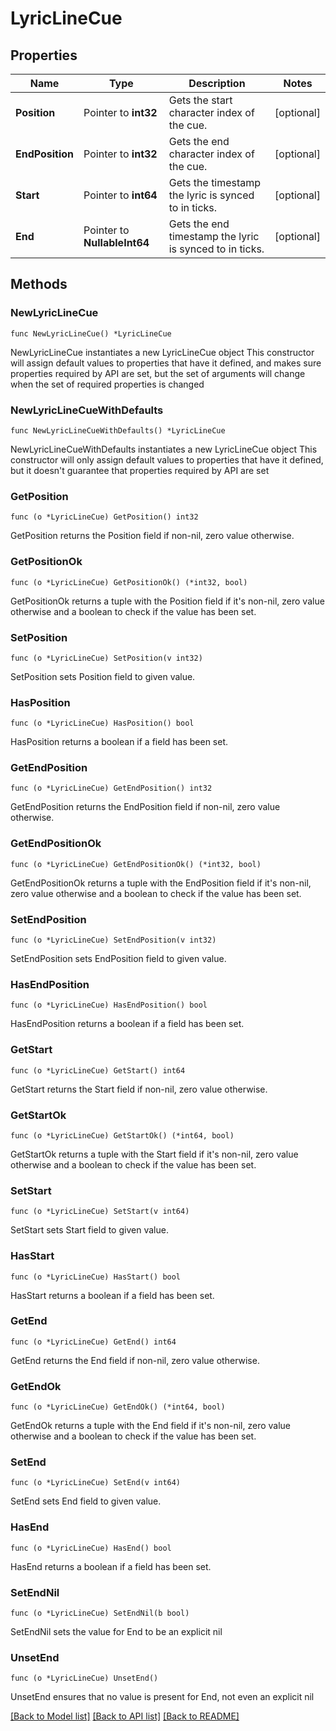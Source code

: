 # LyricLineCue

## Properties

Name | Type | Description | Notes
------------ | ------------- | ------------- | -------------
**Position** | Pointer to **int32** | Gets the start character index of the cue. | [optional] 
**EndPosition** | Pointer to **int32** | Gets the end character index of the cue. | [optional] 
**Start** | Pointer to **int64** | Gets the timestamp the lyric is synced to in ticks. | [optional] 
**End** | Pointer to **NullableInt64** | Gets the end timestamp the lyric is synced to in ticks. | [optional] 

## Methods

### NewLyricLineCue

`func NewLyricLineCue() *LyricLineCue`

NewLyricLineCue instantiates a new LyricLineCue object
This constructor will assign default values to properties that have it defined,
and makes sure properties required by API are set, but the set of arguments
will change when the set of required properties is changed

### NewLyricLineCueWithDefaults

`func NewLyricLineCueWithDefaults() *LyricLineCue`

NewLyricLineCueWithDefaults instantiates a new LyricLineCue object
This constructor will only assign default values to properties that have it defined,
but it doesn't guarantee that properties required by API are set

### GetPosition

`func (o *LyricLineCue) GetPosition() int32`

GetPosition returns the Position field if non-nil, zero value otherwise.

### GetPositionOk

`func (o *LyricLineCue) GetPositionOk() (*int32, bool)`

GetPositionOk returns a tuple with the Position field if it's non-nil, zero value otherwise
and a boolean to check if the value has been set.

### SetPosition

`func (o *LyricLineCue) SetPosition(v int32)`

SetPosition sets Position field to given value.

### HasPosition

`func (o *LyricLineCue) HasPosition() bool`

HasPosition returns a boolean if a field has been set.

### GetEndPosition

`func (o *LyricLineCue) GetEndPosition() int32`

GetEndPosition returns the EndPosition field if non-nil, zero value otherwise.

### GetEndPositionOk

`func (o *LyricLineCue) GetEndPositionOk() (*int32, bool)`

GetEndPositionOk returns a tuple with the EndPosition field if it's non-nil, zero value otherwise
and a boolean to check if the value has been set.

### SetEndPosition

`func (o *LyricLineCue) SetEndPosition(v int32)`

SetEndPosition sets EndPosition field to given value.

### HasEndPosition

`func (o *LyricLineCue) HasEndPosition() bool`

HasEndPosition returns a boolean if a field has been set.

### GetStart

`func (o *LyricLineCue) GetStart() int64`

GetStart returns the Start field if non-nil, zero value otherwise.

### GetStartOk

`func (o *LyricLineCue) GetStartOk() (*int64, bool)`

GetStartOk returns a tuple with the Start field if it's non-nil, zero value otherwise
and a boolean to check if the value has been set.

### SetStart

`func (o *LyricLineCue) SetStart(v int64)`

SetStart sets Start field to given value.

### HasStart

`func (o *LyricLineCue) HasStart() bool`

HasStart returns a boolean if a field has been set.

### GetEnd

`func (o *LyricLineCue) GetEnd() int64`

GetEnd returns the End field if non-nil, zero value otherwise.

### GetEndOk

`func (o *LyricLineCue) GetEndOk() (*int64, bool)`

GetEndOk returns a tuple with the End field if it's non-nil, zero value otherwise
and a boolean to check if the value has been set.

### SetEnd

`func (o *LyricLineCue) SetEnd(v int64)`

SetEnd sets End field to given value.

### HasEnd

`func (o *LyricLineCue) HasEnd() bool`

HasEnd returns a boolean if a field has been set.

### SetEndNil

`func (o *LyricLineCue) SetEndNil(b bool)`

 SetEndNil sets the value for End to be an explicit nil

### UnsetEnd
`func (o *LyricLineCue) UnsetEnd()`

UnsetEnd ensures that no value is present for End, not even an explicit nil

[[Back to Model list]](../README.md#documentation-for-models) [[Back to API list]](../README.md#documentation-for-api-endpoints) [[Back to README]](../README.md)


